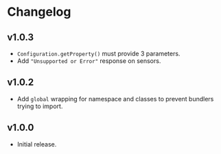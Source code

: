 # Changelog
## v1.0.3
- `Configuration.getProperty()` must provide 3 parameters.
- Add `"Unsupported or Error"` response on sensors.

## v1.0.2
- Add `global` wrapping for namespace and classes to prevent bundlers trying to import.

## v1.0.0
- Initial release.
